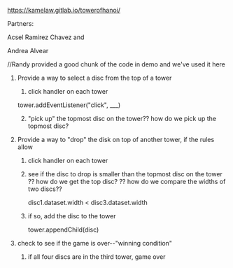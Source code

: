 https://kamelaw.gitlab.io/towerofhanoi/


Partners:

Acsel Ramirez Chavez and

Andrea Alvear

//Randy provided a good chunk of the code in demo and we've used it here

1. Provide a way to select a disc from the top of a tower
    1. click handler on each tower

      tower.addEventListener("click", ___) 

    2. "pick up" the topmost disc on the tower??
    how do we pick up the topmost disc?
2. Provide a way to "drop" the disk on top of another tower, if     the rules allow  
    1. click handler on each tower
    2. see if the disc to drop is smaller than the topmost disc
    on the tower
    ?? how do we get the top disc?
    ?? how do we compare the widths of two discs??

          disc1.dataset.width < disc3.dataset.width

    3. if so, add the disc to the tower

          tower.appendChild(disc)  
          
3. check to see if the game is over--"winning condition"
    1. if all four discs are in the third tower, game over